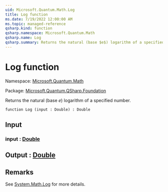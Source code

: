 ```yaml
---
uid: Microsoft.Quantum.Math.Log
title: Log function
ms.date: 7/19/2022 12:00:00 AM
ms.topic: managed-reference
qsharp.kind: function
qsharp.namespace: Microsoft.Quantum.Math
qsharp.name: Log
qsharp.summary: Returns the natural (base $e$) logarithm of a specified number.
---
```


# Log function

Namespace: [Microsoft.Quantum.Math](xref:Microsoft.Quantum.Math)

Package: [Microsoft.Quantum.QSharp.Foundation](https://nuget.org/packages/Microsoft.Quantum.QSharp.Foundation)


Returns the natural (base $e$) logarithm of a specified number.

```qsharp
function Log (input : Double) : Double
```


## Input

### input : [Double](xref:microsoft.quantum.qsharp.valueliterals#double-literals)





## Output : [Double](xref:microsoft.quantum.qsharp.valueliterals#double-literals)



## Remarks

See [System.Math.Log](https://docs.microsoft.com/dotnet/api/system.math.log) for more details.